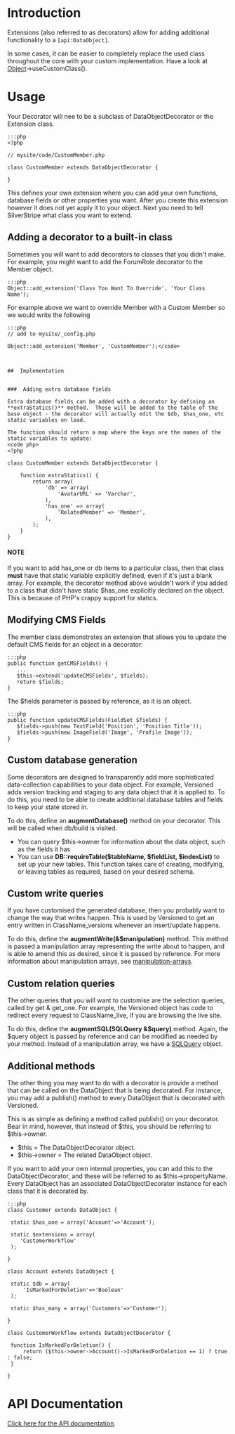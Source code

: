 # Introduction

 Extensions (also referred to as decorators) allow for adding additional functionality to a `[api:DataObject]`.

In some cases, it can be easier to completely replace the used class throughout the core with your custom implementation. Have a look at [Object](Object)->useCustomClass().

# Usage

Your Decorator will nee to be a subclass of DataObjectDecorator or the Extension class.

	:::php
	<?php
	
	// mysite/code/CustomMember.php
	
	class CustomMember extends DataObjectDecorator {
	
	}


This defines your own extension where you can add your own functions, database fields or other properties you want. After you create this extension however it does not yet apply it to your object. Next you need to tell SilverStripe what class you want to extend.

## Adding a decorator to a built-in class

Sometimes you will want to add decorators to classes that you didn't make.  For example, you might want to add the ForumRole decorator to the Member object.


	:::php
	Object::add_extension('Class You Want To Override', 'Your Class Name');


For example above we want to override Member with a Custom Member so we would write the following

	:::php
	// add to mysite/_config.php
	
	Object::add_extension('Member', 'CustomMember');</code>
	
	
	
	##  Implementation
	
	
	###  Adding extra database fields
	
	Extra database fields can be added with a decorator by defining an **extraStatics()** method.  These will be added to the table of the base object - the decorator will actually edit the $db, $has_one, etc static variables on load.
	
	The function should return a map where the keys are the names of the static variables to update:
	<code php>
	<?php
	
	class CustomMember extends DataObjectDecorator {
	
		function extraStatics() {
			return array(
				'db' => array(
					'AvatarURL' => 'Varchar',
				),
				'has_one' => array(
					'RelatedMember' => 'Member',
				),
			);
		}
	}


#### NOTE

If you want to add has_one or db items to a particular class, then that class **must** have that static variable explicitly defined, even if it's just a blank array.  For example, the decorator method above wouldn't work if you added to a class that didn't have static $has_one explicitly declared on the object.  This is because of PHP's crappy support for statics.


## Modifying CMS Fields

The member class demonstrates an extension that allows you to update the default CMS fields for an object in a decorator:

	:::php
	public function getCMSFields() {
	   ...
	   $this->extend('updateCMSFields', $fields);
	   return $fields;
	}


The $fields parameter is passed by reference, as it is an object.

	:::php
	public function updateCMSFields(FieldSet $fields) {
	   $fields->push(new TextField('Position', 'Position Title'));
	   $fields->push(new ImageField('Image', 'Profile Image'));
	}



## Custom database generation

Some decorators are designed to transparently add more sophisticated data-collection capabilities to your data object.  For example, Versioned adds version tracking and staging to any data object that it is applied to.  To do this, you need to be able to create additional database tables and fields to keep your state stored in.

To do this, define an **augmentDatabase()** method on your decorator.  This will be called when db/build is visited.

*  You can query $this->owner for information about the data object, such as the fields it has
*  You can use **DB::requireTable($tableName, $fieldList, $indexList)** to set up your new tables.  This function takes care of creating, modifying, or leaving tables as required, based on your desired schema.

## Custom write queries

If you have customised the generated database, then you probably want to change the way that writes happen.  This is used by Versioned to get an entry written in ClassName_versions whenever an insert/update happens.

To do this, define the **augmentWrite(&$manipulation)** method.  This method is passed a manipulation array representing the write about to happen, and is able to amend this as desired, since it is passed by reference.  For more information about manipulation arrays, see [manipulation-arrays](manipulation-arrays).

## Custom relation queries

The other queries that you will want to customise are the selection queries, called by get & get_one.  For example, the Versioned object has code to redirect every request to ClassName_live, if you are browsing the live site.

To do this, define the **augmentSQL(SQLQuery &$query)** method.  Again, the $query object is passed by reference and can be modified as needed by your method.  Instead of a manipulation array, we have a [SQLQuery](SQLQuery) object.

## Additional methods

The other thing you may want to do with a decorator is provide a method that can be called on the DataObject that is being decorated.  For instance, you may add a publish() method to every DataObject that is decorated with Versioned.

This is as simple as defining a method called publish() on your decorator.  Bear in mind, however, that instead of $this, you should be referring to $this->owner.

*  $this = The DataObjectDecorator object.
*  $this->owner = The related DataObject object.

If you want to add your own internal properties, you can add this to the DataObjectDecorator, and these will be referred to as $this->propertyName.  Every DataObject has an associated DataObjectDecorator instance for each class that it is decorated by.

	:::php
	class Customer extends DataObject {
	
	 static $has_one = array('Account'=>'Account');
	
	 static $extensions = array(
	    'CustomerWorkflow'
	 );
	
	}
	
	class Account extends DataObject {
	
	 static $db = array(
	     'IsMarkedForDeletion'=>'Boolean'
	 );
	
	 static $has_many = array('Customers'=>'Customer');
	
	}
	
	class CustomerWorkflow extends DataObjectDecorator {
	
	 function IsMarkedForDeletion() {
	     return ($this->owner->Account()->IsMarkedForDeletion == 1) ? true : false;
	 }
	
	}


# API Documentation

[Click here for the API documentation](http://api.silverstripe.org/trunk/sapphire/DataObjectDecorator.html). 
